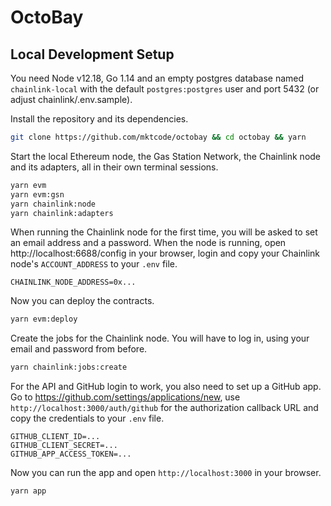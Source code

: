 # OctoBay

## Local Development Setup

You need Node v12.18, Go 1.14 and an empty postgres database named `chainlink-local` with the default `postgres:postgres` user and port 5432 (or adjust chainlink/.env.sample).

Install the repository and its dependencies.

```bash
git clone https://github.com/mktcode/octobay && cd octobay && yarn
```

Start the local Ethereum node, the Gas Station Network, the Chainlink node and its adapters, all in their own terminal sessions.

```bash
yarn evm
yarn evm:gsn
yarn chainlink:node
yarn chainlink:adapters
```

When running the Chainlink node for the first time, you will be asked to set an email address and a password. When the node is running, open http://localhost:6688/config in your browser, login and copy your Chainlink node's `ACCOUNT_ADDRESS` to your `.env` file.

```
CHAINLINK_NODE_ADDRESS=0x...
```

Now you can deploy the contracts.

```bash
yarn evm:deploy
```

Create the jobs for the Chainlink node. You will have to log in, using your email and password from before.

```bash
yarn chainlink:jobs:create
```

For the API and GitHub login to work, you also need to set up a GitHub app.
Go to https://github.com/settings/applications/new, use `http://localhost:3000/auth/github` for the authorization callback URL and copy the credentials to your `.env` file.

```
GITHUB_CLIENT_ID=...
GITHUB_CLIENT_SECRET=...
GITHUB_APP_ACCESS_TOKEN=...
```

Now you can run the app and open `http://localhost:3000` in your browser.

```bash
yarn app
```
